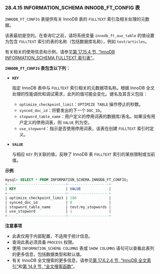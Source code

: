 ### 28.4.15 INFORMATION_SCHEMA INNODB_FT_CONFIG 表

`INNODB_FT_CONFIG` 表提供有关 InnoDB 表的 `FULLTEXT` 索引及相关处理的元数据。

该表最初是空的。在查询它之前，请将系统变量 `innodb_ft_aux_table` 的值设置为包含 `FULLTEXT` 索引的表的名称（包括数据库名称），例如 `test/articles`。

有关相关的使用信息和示例，请参见[第 17.15.4 节, “InnoDB INFORMATION_SCHEMA FULLTEXT 索引表”](#innodb-information-schema-fulltext-index-tables)。

**`INNODB_FT_CONFIG` 表包含以下列：**

- **`KEY`**
  
  指定 InnoDB 表中与 `FULLTEXT` 索引相关的元数据项名称。根据 InnoDB 全文处理的性能调优和调试需求，此列的值可能会变化。键名及其含义包括：
  - `optimize_checkpoint_limit`：`OPTIMIZE TABLE` 操作停止的秒数。
  - `synced_doc_id`：将要发出的下一个 `DOC_ID`。
  - `stopword_table_name`：用户定义的停用词表的数据库/表名。如果没有用户定义的停用词表，则 `VALUE` 列为空。
  - `use_stopword`：指示是否使用停用词表，该表在创建 `FULLTEXT` 索引时定义。
  
- **`VALUE`**
  
  与相应 `KEY` 列关联的值，反映了 InnoDB 表 `FULLTEXT` 索引的某些限制或当前值。

**示例**

```sql
mysql> SELECT * FROM INFORMATION_SCHEMA.INNODB_FT_CONFIG;
+---------------------------+-------------------+
| KEY                       | VALUE             |
+---------------------------+-------------------+
| optimize_checkpoint_limit | 180               |
| synced_doc_id             | 0                 |
| stopword_table_name       | test/my_stopwords |
| use_stopword              | 1                 |
+---------------------------+-------------------+
```

**注意事项**

- 此表仅用于内部配置，不适用于统计信息。
- 查询此表必须具备 `PROCESS` 权限。
- 使用 `INFORMATION_SCHEMA COLUMNS` 表或 `SHOW COLUMNS` 语句可以查看此表列的更多信息，包括数据类型和默认值。
- 有关 InnoDB 全文搜索的更多信息，请参见[第 17.6.2.4 节, “InnoDB 全文索引”](#innodb-full-text-indexes)和[第 14.9 节, “全文搜索函数”](#full-text-search-functions)。
